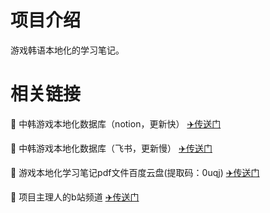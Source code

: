 # 项目介绍

游戏韩语本地化的学习笔记。


# 相关链接

🫧 中韩游戏本地化数据库（notion，更新快） [✈️传送门](https://hohodaily.notion.site/469632e673764a45910bac3769643aca?pvs=4)

🫧 中韩游戏本地化数据库（飞书，更新慢） [✈️传送门](https://lal3tke71s.feishu.cn/wiki/wikcnA3nn46D5EtKT3YI7plqOdb)

🫧 游戏本地化学习笔记pdf文件百度云盘(提取码：0uqj)  [✈️传送门](https://pan.baidu.com/s/1iBTXfLD8QCMpJl6ZK-WvUQ?pwd=0uqj) 

🫧 项目主理人的b站频道 [✈️传送门](https://space.bilibili.com/14659237)
